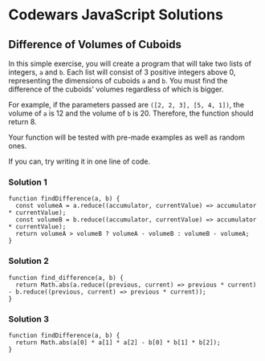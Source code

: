 # Codewars JavaScript Solutions

## Difference of Volumes of Cuboids

In this simple exercise, you will create a program that will take two lists of integers, `a` and `b`. Each list will consist of 3 positive integers above 0, representing the dimensions of cuboids `a` and `b`. You must find the difference of the cuboids' volumes regardless of which is bigger.

For example, if the parameters passed are `([2, 2, 3], [5, 4, 1])`, the volume of `a` is 12 and the volume of `b` is 20. Therefore, the function should return 8.

Your function will be tested with pre-made examples as well as random ones.

If you can, try writing it in one line of code.

### Solution 1

```
function findDifference(a, b) {
  const volumeA = a.reduce((accumulator, currentValue) => accumulator * currentValue);
  const volumeB = b.reduce((accumulator, currentValue) => accumulator * currentValue);
  return volumeA > volumeB ? volumeA - volumeB : volumeB - volumeA;
}
```

### Solution 2

```
function find_difference(a, b) {
  return Math.abs(a.reduce((previous, current) => previous * current) - b.reduce((previous, current) => previous * current));
}
```

### Solution 3

```
function findDifference(a, b) {
  return Math.abs(a[0] * a[1] * a[2] - b[0] * b[1] * b[2]);
}
```

